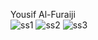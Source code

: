 Yousif Al-Furaiji
</br>
![ss1](https://user-images.githubusercontent.com/47069889/133950873-4d85ba79-7124-443a-b100-4e286b2792c3.png)
![ss2](https://user-images.githubusercontent.com/47069889/133950872-af5356a4-53a8-420a-851c-8603ed86ee2d.png)
![ss3](https://user-images.githubusercontent.com/47069889/133950871-278b3cf9-c2b8-4a29-bd3f-b3f00c2a533a.png)
